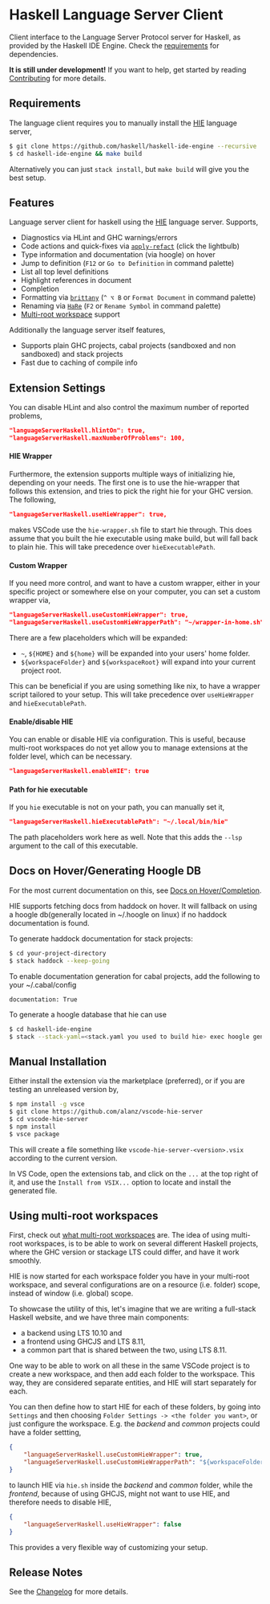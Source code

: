 # Haskell Language Server Client
Client interface to the Language Server Protocol server for Haskell, as provided by the Haskell IDE Engine. Check the [requirements](#user-content-requirements) for dependencies.

__It is still under development!__ If you want to help, get started by reading [Contributing](https://github.com/alanz/vscode-hie-server/blob/master/Contributing.md) for more details.

## Requirements
The language client requires you to manually install the [HIE](https://github.com/haskell/haskell-ide-engine) language server,

```bash
$ git clone https://github.com/haskell/haskell-ide-engine --recursive
$ cd haskell-ide-engine && make build
```

Alternatively you can just `stack install`, but `make build` will give you the best setup.

## Features
Language server client for haskell using the [HIE](https://github.com/haskell/haskell-ide-engine) language server. Supports,

- Diagnostics via HLint and GHC warnings/errors
- Code actions and quick-fixes via [`apply-refact`](https://github.com/mpickering/apply-refact) (click the lightbulb)
- Type information and documentation (via hoogle) on hover
- Jump to definition (`F12` or `Go to Definition` in command palette)
- List all top level definitions
- Highlight references in document
- Completion
- Formatting via [`brittany`](https://github.com/lspitzner/brittany) (`^ ⌥ B` or `Format Document` in command palette)
- Renaming via [`HaRe`](https://github.com/alanz/HaRe) (`F2` or `Rename Symbol` in command palette)
- [Multi-root workspace](https://code.visualstudio.com/docs/editor/multi-root-workspaces) support

Additionally the language server itself features,
- Supports plain GHC projects, cabal projects (sandboxed and non sandboxed) and stack projects
- Fast due to caching of compile info

## Extension Settings
You can disable HLint and also control the maximum number of reported problems,

```json
"languageServerHaskell.hlintOn": true,
"languageServerHaskell.maxNumberOfProblems": 100,
```

#### HIE Wrapper

Furthermore, the extension supports multiple ways of initializing hie, depending on your needs. The first one is to use the hie-wrapper that follows this extension, and tries to pick the right hie for your GHC version. The following,

```json
"languageServerHaskell.useHieWrapper": true,
```

makes VSCode use the `hie-wrapper.sh` file to start hie through. This does assume that you built the hie executable using make build, but will fall back to plain hie. This will take precedence over `hieExecutablePath`.

#### Custom Wrapper

If you need more control, and want to have a custom wrapper, either in your specific project or somewhere else on your computer, you can set a custom wrapper via,

```json
"languageServerHaskell.useCustomHieWrapper": true,
"languageServerHaskell.useCustomHieWrapperPath": "~/wrapper-in-home.sh",
```

There are a few placeholders which will be expanded:

- `~`, `${HOME}` and `${home}` will be expanded into your users' home folder.
- `${workspaceFolder}` and `${workspaceRoot}` will expand into your current project root.

This can be beneficial if you are using something like nix, to have a wrapper script tailored to your setup. This will take precedence over `useHieWrapper` and `hieExecutablePath`.

#### Enable/disable HIE

You can enable or disable HIE via configuration. This is useful, because multi-root workspaces do not yet allow you to manage extensions at the folder level, which can be necessary.

```json
"languageServerHaskell.enableHIE": true
```

#### Path for hie executable

If you `hie` executable is not on your path, you can manually set it,

```json
"languageServerHaskell.hieExecutablePath": "~/.local/bin/hie"
```

The path placeholders work here as well. Note that this adds the `--lsp` argument to the call of this executable.

## Docs on Hover/Generating Hoogle DB
For the most current documentation on this, see [Docs on Hover/Completion](https://github.com/haskell/haskell-ide-engine#docs-on-hovercompletion).

HIE supports fetching docs from haddock on hover. It will fallback on using a hoogle db(generally located in ~/.hoogle on linux)
if no haddock documentation is found.

To generate haddock documentation for stack projects:

```bash
$ cd your-project-directory
$ stack haddock --keep-going
```

To enable documentation generation for cabal projects, add the following to your ~/.cabal/config

```
documentation: True
```

To generate a hoogle database that hie can use

```bash
$ cd haskell-ide-engine
$ stack --stack-yaml=<stack.yaml you used to build hie> exec hoogle generate
```

## Manual Installation
Either install the extension via the marketplace (preferred), or if you are testing an unreleased version by,

```bash
$ npm install -g vsce
$ git clone https://github.com/alanz/vscode-hie-server
$ cd vscode-hie-server
$ npm install
$ vsce package
```

This will create a file something like `vscode-hie-server-<version>.vsix`
according to the current version.

In VS Code, open the extensions tab, and click on the `...` at the top right of it,
and use the `Install from VSIX...` option to locate and install the generated file.

## Using multi-root workspaces
First, check out [what multi-root workspaces](https://code.visualstudio.com/docs/editor/multi-root-workspaces) are. The idea of using multi-root workspaces, is to be able to work on several different Haskell projects, where the GHC version or stackage LTS could differ, and have it work smoothly.

HIE is now started for each workspace folder you have in your multi-root workspace, and several configurations are on a resource (i.e. folder) scope, instead of window (i.e. global) scope.

To showcase the utility of this, let's imagine that we are writing a full-stack Haskell website, and we have three main components:

- a backend using LTS 10.10 and
- a frontend using GHCJS and LTS 8.11,
- a common part that is shared between the two, using LTS 8.11.

One way to be able to work on all these in the same VSCode project is to create a new workspace, and then add each folder to the workspace. This way, they are considered separate entities, and HIE will start separately for each.

You can then define how to start HIE for each of these folders, by going into `Settings` and then choosing `Folder Settings -> <the folder you want>`, or just configure the workspace. E.g. the _backend_ and _common_ projects could have a folder settting,

```json
{
    "languageServerHaskell.useCustomHieWrapper": true,
    "languageServerHaskell.useCustomHieWrapperPath": "${workspaceFolder}/hie.sh"
}
```

to launch HIE via `hie.sh` inside the _backend_ and _common_ folder, while the _frontend_, because of using GHCJS, might not want to use HIE, and therefore needs to disable HIE,

```json
{
    "languageServerHaskell.useHieWrapper": false
}
```
 This provides a very flexible way of customizing your setup.

## Release Notes

See the [Changelog](https://github.com/alanz/vscode-hie-server/blob/master/Changelog.md) for more details.
